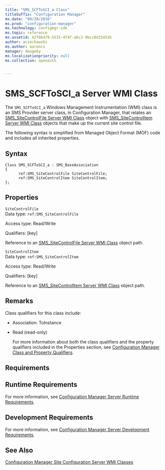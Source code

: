 ```yaml
---
title: "SMS_SCFToSCI_a Class"
titleSuffix: "Configuration Manager"
ms.date: "09/20/2016"
ms.prod: "configuration-manager"
ms.technology: configmgr-sdk
ms.topic: reference
ms.assetid: 42f6b479-5515-4f4f-a6c2-9bcc8d33452b
author: aczechowski
ms.author: aaroncz
manager: dougeby
ms.localizationpriority: null
ms.collection: openauth


---
```

# SMS_SCFToSCI_a Server WMI Class
The `SMS_SCFToSCI_a` Windows Management Instrumentation (WMI) class is an SMS Provider server class, in Configuration Manager, that relates an [SMS_SiteControlFile Server WMI Class](../../../../../develop/reference/core/servers/configure/sms_sitecontrolfile-server-wmi-class.md) object with [SMS_SiteControlItem Server WMI Class](../../../../../develop/reference/core/servers/configure/sms_sitecontrolitem-server-wmi-class.md) objects that make up the current site control file.  

 The following syntax is simplified from Managed Object Format (MOF) code and includes all inherited properties.  

## Syntax  

```  
Class SMS_SCFToSCI_a : SMS_BaseAssociation  
{  
      ref:SMS_SiteControlFile SiteControlFile;  
      ref:SMS_SiteControlItem SiteControlItem;  
};  
```  

## Properties  
 `SiteControlFile`  
 Data type: `ref:SMS_SiteControlFile`  

 Access type: Read/Write  

 Qualifiers: [key]  

 Reference to an [SMS_SiteControlFile Server WMI Class](../../../../../develop/reference/core/servers/configure/sms_sitecontrolfile-server-wmi-class.md) object path.  

 `SiteControlItem`  
 Data type: `ref:SMS_SiteControlItem`  

 Access type: Read/Write  

 Qualifiers: [key]  

 Reference to an [SMS_SiteControlItem Server WMI Class](../../../../../develop/reference/core/servers/configure/sms_sitecontrolitem-server-wmi-class.md) object path.  

## Remarks  
 Class qualifiers for this class include:  

- Association: ToInstance  

- Read (read-only)  

  For more information about both the class qualifiers and the property qualifiers included in the Properties section, see [Configuration Manager Class and Property Qualifiers](../../../../../develop/reference/misc/class-and-property-qualifiers.md).  

## Requirements  

## Runtime Requirements  
 For more information, see [Configuration Manager Server Runtime Requirements](../../../../../develop/core/reqs/server-runtime-requirements.md).  

## Development Requirements  
 For more information, see [Configuration Manager Server Development Requirements](../../../../../develop/core/reqs/server-development-requirements.md).  

## See Also  
 [Configuration Manager Site Configuration Server WMI Classes](../../../../../develop/reference/core/servers/configure/site-configuration-server-wmi-classes.md)
